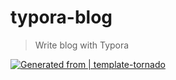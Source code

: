 # typora-blog
> Write blog with Typora

[![Generated from | template-tornado](https://img.shields.io/badge/Generated%20from-template--tornado-FF87D4?style=flat-square&logo=python&logoColor=FF87D4&labelColor=1F222A)](https://github.com/Jackeriss/template-tornado)